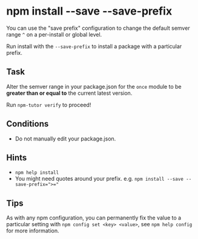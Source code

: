 # npm install --save --save-prefix

You can use the "save prefix" configuration to change the
default semver range `^` on a per-install or global level.

Run install with the `--save-prefix` to install a package with a particular prefix.


## Task

Alter the semver range in your package.json for the `once` module to be **greater than or equal to** the current latest version.

Run `npm-tutor verify` to proceed!

## Conditions

* Do not manually edit your package.json.

## Hints

* `npm help install`
* You might need quotes around your prefix.
  e.g. `npm install --save --save-prefix=">="`

## Tips

As with any npm configuration, you can permanently fix the value to a
particular setting with `npm config set <key> <value>`, see `npm help
config` for more information.
